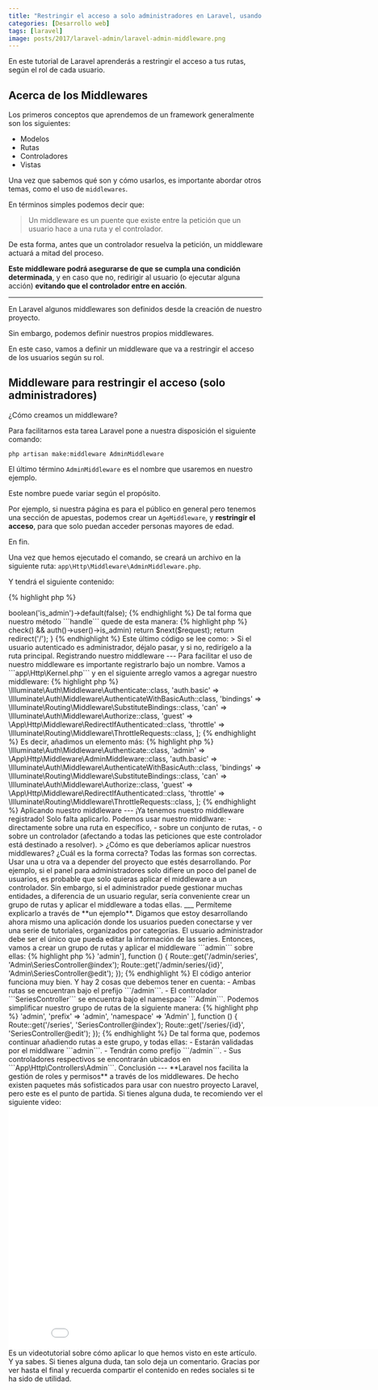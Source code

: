 ```yaml
---
title: "Restringir el acceso a solo administradores en Laravel, usando Middlewares"
categories: [Desarrollo web]
tags: [laravel]
image: posts/2017/laravel-admin/laravel-admin-middleware.png
---
```


En este tutorial de Laravel aprenderás a restringir el acceso a tus rutas, según el rol de cada usuario.

Acerca de los Middlewares
---

Los primeros conceptos que aprendemos de un framework generalmente son los siguientes:

- Modelos
- Rutas
- Controladores
- Vistas

Una vez que sabemos qué son y cómo usarlos, es importante abordar otros temas, como el uso de ```middlewares```.

En términos simples podemos decir que:

> Un middleware es un puente que existe entre la petición que un usuario hace a una ruta y el controlador.

De esta forma, antes que un controlador resuelva la petición, un middleware actuará a mitad del proceso.

**Este middleware podrá asegurarse de que se cumpla una condición determinada**, y en caso que no, redirigir al usuario (o ejecutar alguna acción) **evitando que el controlador entre en acción**.

___

En Laravel algunos middlewares son definidos desde la creación de nuestro proyecto.

Sin embargo, podemos definir nuestros propios middlewares.

En este caso, vamos a definir un middleware que va a restringir el acceso de los usuarios según su rol.

Middleware para restringir el acceso (solo administradores)
---

¿Cómo creamos un middleware?

Para facilitarnos esta tarea Laravel pone a nuestra disposición el siguiente comando:

```
php artisan make:middleware AdminMiddleware
```

El último término ```AdminMiddleware``` es el nombre que usaremos en nuestro ejemplo.

Este nombre puede variar según el propósito.

Por ejemplo, si nuestra página es para el público en general pero tenemos una sección de apuestas, podemos crear un ```AgeMiddleware```, y **restringir el acceso**, para que solo puedan acceder personas mayores de edad.

En fin.

Una vez que hemos ejecutado el comando, se creará un archivo en la siguiente ruta: ```app\Http\Middleware\AdminMiddleware.php```.

Y tendrá el siguiente contenido:

{% highlight php %}
<?php

namespace App\Http\Middleware;

use Closure;

class AdminMiddleware
{
    /**
     * Handle an incoming request.
     *
     * @param  \Illuminate\Http\Request  $request
     * @param  \Closure  $next
     * @return mixed
     */
    public function handle($request, Closure $next)
    {
        return $next($request);
    }
}
{% endhighlight %}

Definiendo nuestro middleware
---

En el código generado para nuestro ```AdminMiddleware```, es importante comprender que esta línea:

```
return $next($request);
```

se expresa como "continúa tu camino".

Si nuestro middlware no realiza ninguna validación en el método ```handle``` y directamente devuelve esa respuesta, entonces es como si no existiera porque no impone ninguna restricción.

La ejecución seguirá su camino.

Eso significa que luego de pasar el ```AdminMiddleware``` la ejecución pasará por los siguientes middlewares que hagan falta, y por último llegará al controlador.

Entonces, es aquí donde tenemos que añadir nuestra condición.

Quedamos en que queremos validar si un usuario es administrador, y dejarlo pasar, solo si es administrador. ¿Recuerdas?

Entonces vamos a añadir una columna en nuestra tabla de usuarios, llamada ```is_admin```. Esta nos permitirá saber si un usuario es administrador o no.

{% highlight php %}
<?php
$table->boolean('is_admin')->default(false);
{% endhighlight %}

De tal forma que nuestro método ```handle``` quede de esta manera:

{% highlight php %}
<?php
public function handle($request, Closure $next)
{
    if (auth()->check() && auth()->user()->is_admin)
        return $next($request);

    return redirect('/');
}
{% endhighlight %}

Este último código se lee como:

> Si el usuario autenticado es administrador, déjalo pasar, y si no, redirígelo a la ruta principal.

Registrando nuestro middleware
---

Para facilitar el uso de nuestro middleware es importante registrarlo bajo un nombre.

Vamos a ```app\Http\Kernel.php``` y en el siguiente arreglo vamos a agregar nuestro middleware:

{% highlight php %}
<?php
protected $routeMiddleware = [
    'auth' => \Illuminate\Auth\Middleware\Authenticate::class,
    'auth.basic' => \Illuminate\Auth\Middleware\AuthenticateWithBasicAuth::class,
    'bindings' => \Illuminate\Routing\Middleware\SubstituteBindings::class,
    'can' => \Illuminate\Auth\Middleware\Authorize::class,
    'guest' => \App\Http\Middleware\RedirectIfAuthenticated::class,
    'throttle' => \Illuminate\Routing\Middleware\ThrottleRequests::class,
];
{% endhighlight %}

Es decir, añadimos un elemento más:
{% highlight php %}
<?php
protected $routeMiddleware = [
    'auth' => \Illuminate\Auth\Middleware\Authenticate::class,
    'admin' => \App\Http\Middleware\AdminMiddleware::class,
    'auth.basic' => \Illuminate\Auth\Middleware\AuthenticateWithBasicAuth::class,
    'bindings' => \Illuminate\Routing\Middleware\SubstituteBindings::class,
    'can' => \Illuminate\Auth\Middleware\Authorize::class,
    'guest' => \App\Http\Middleware\RedirectIfAuthenticated::class,
    'throttle' => \Illuminate\Routing\Middleware\ThrottleRequests::class,
];
{% endhighlight %}

Aplicando nuestro middleware
---

¡Ya tenemos nuestro middleware registrado!

Solo falta aplicarlo.

Podemos usar nuestro middlware:

- directamente sobre una ruta en específico, 
- sobre un conjunto de rutas, 
- o sobre un controlador (afectando a todas las peticiones que este controlador está destinado a resolver).

> ¿Cómo es que deberíamos aplicar nuestros middlewares? ¿Cuál es la forma correcta?

Todas las formas son correctas.

Usar una u otra va a depender del proyecto que estés desarrollando.

Por ejemplo, si el panel para administradores solo difiere un poco del panel de usuarios, es probable que solo quieras aplicar el middleware a un controlador.

Sin embargo, si el administrador puede gestionar muchas entidades, a diferencia de un usuario regular, sería conveniente crear un grupo de rutas y aplicar el middleware a todas ellas.

___

Permíteme explicarlo a través de **un ejemplo**.

Digamos que estoy desarrollando ahora mismo una aplicación donde los usuarios pueden conectarse y ver una serie de tutoriales, organizados por categorías.

El usuario administrador debe ser el único que pueda editar la información de las series.

Entonces, vamos a crear un grupo de rutas y aplicar el middleware ```admin``` sobre ellas:

{% highlight php %}
<?php
Route::group(['middleware' => 'admin'], function () {
    Route::get('/admin/series', 'Admin\SeriesController@index');
    Route::get('/admin/series/{id}', 'Admin\SeriesController@edit');
});
{% endhighlight %}

El código anterior funciona muy bien.

Y hay 2 cosas que debemos tener en cuenta:

- Ambas rutas se encuentran bajo el prefijo ```/admin```.
- El controlador ```SeriesController``` se encuentra bajo el namespace ```Admin```.

Podemos simplificar nuestro grupo de rutas de la siguiente manera:

{% highlight php %}
<?php
Route::group([
    'middleware' => 'admin',
    'prefix' => 'admin',
    'namespace' => 'Admin'
], function () {
    Route::get('/series', 'SeriesController@index');
    Route::get('/series/{id}', 'SeriesController@edit');
});
{% endhighlight %}

De tal forma que, podemos continuar añadiendo rutas a este grupo, y todas ellas:

- Estarán validadas por el middlware ```admin```.
- Tendrán como prefijo ```/admin```.
- Sus controladores respectivos se encontrarán ubicados en ```App\Http\Controllers\Admin```.


Conclusión
---

**Laravel nos facilita la gestión de roles y permisos** a través de los middlewares.

De hecho existen paquetes más sofisticados para usar con nuestro proyecto Laravel, pero este es el punto de partida.

Si tienes alguna duda, te recomiendo ver el siguiente video:

<div class="text-center">
    <iframe width="858" height="480" src="//www.youtube.com/embed/3sYpKhF6B0k?vq=hd720" frameborder="0" allowfullscreen></iframe>   
</div>

Es un videotutorial sobre cómo aplicar lo que hemos visto en este artículo.

Y ya sabes. Si tienes alguna duda, tan solo deja un comentario.

Gracias por ver hasta el final y recuerda compartir el contenido en redes sociales si te ha sido de utilidad.
